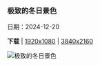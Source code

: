 ### 极致的冬日景色

日期：2024-12-20

**下载**  |  [1920x1080](https://cn.bing.com/th?id=OHR.WinterSolstice2024_ZH-CN2045153949_1920x1080.jpg)  |  [3840x2160](https://cn.bing.com/th?id=OHR.WinterSolstice2024_ZH-CN2045153949_UHD.jpg)

![极致的冬日景色](https://cn.bing.com/th?id=OHR.WinterSolstice2024_ZH-CN2045153949_1920x1080.jpg "满拉水库的雪景，日喀则，中国西藏自治区 (© Zhang Zhenqi/VCG via Getty Images)")

